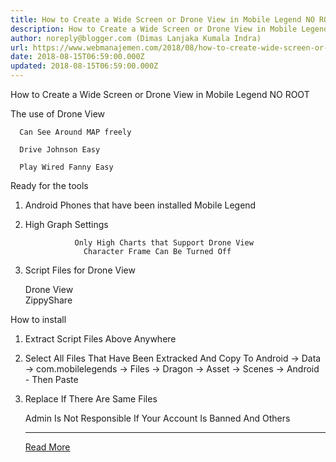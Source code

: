```yaml
---
title: How to Create a Wide Screen or Drone View in Mobile Legend NO ROOT
description: How to Create a Wide Screen or Drone View in Mobile Legend NO ROOT
author: noreply@blogger.com (Dimas Lanjaka Kumala Indra)
url: https://www.webmanajemen.com/2018/08/how-to-create-wide-screen-or-drone-view.html
date: 2018-08-15T06:59:00.000Z
updated: 2018-08-15T06:59:00.000Z
---
```


How to Create a Wide Screen or Drone View in Mobile Legend NO ROOT 
              
The use of Drone View 
    
      Can See Around MAP freely         
  
      Drive Johnson Easy         
  
      Play Wired Fanny Easy         
    
    
Ready for the tools 
1. Android Phones that have been installed Mobile Legend 
2. High Graph Settings 
          
                                                                              
    
                  Only High Charts that Support Drone View                               
                    Character Frame Can Be Turned Off                     
  
    
3. Script Files for Drone View 

    
      Drone View         
     ZippyShare    
    
How to install 
 1. Extract     Script Files     Above Anywhere 
2. Select All Files That Have Been Extracked And Copy To 
 Android -> Data -> com.mobilelegends -> Files -> Dragon -> Asset -> Scenes -> Android - Then Paste 
3. Replace If There Are Same Files 
    


     Admin Is Not Responsible If Your Account Is Banned And Others<hr/> <a href="https://www.webmanajemen.com/2018/08/how-to-create-wide-screen-or-drone-view.html" rel="follow" class="button" id="read-more">Read More</a>